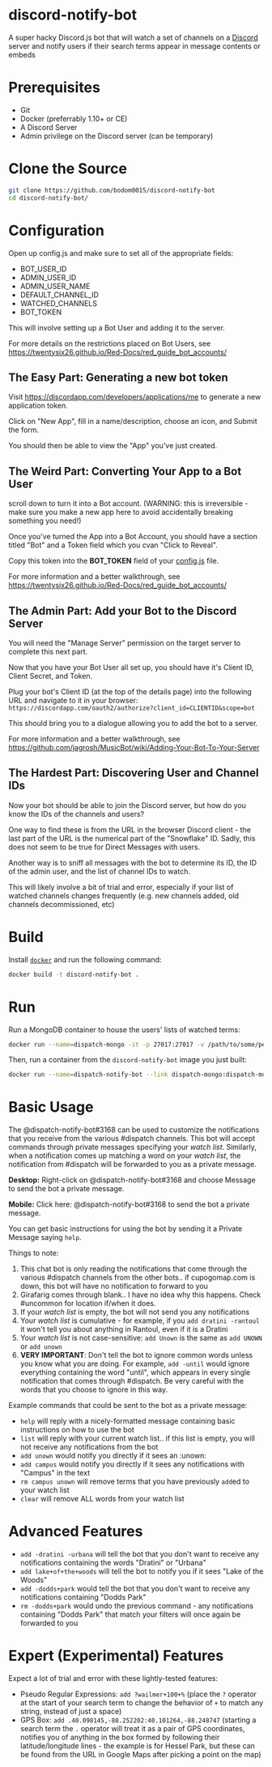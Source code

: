 # discord-notify-bot
A super hacky Discord.js bot that will watch a set of channels on a [Discord](https://discordapp.com/) server and notify users if their search terms appear in message contents or embeds

# Prerequisites
* Git
* Docker (preferrably 1.10+ or CE)
* A Discord Server
* Admin privilege on the Discord server (can be temporary)

# Clone the Source
```bash
git clone https://github.com/bodom0015/discord-notify-bot
cd discord-notify-bot/
```

# Configuration
Open up config.js and make sure to set all of the appropriate fields:
* BOT_USER_ID
* ADMIN_USER_ID
* ADMIN_USER_NAME
* DEFAULT_CHANNEL_ID
* WATCHED_CHANNELS
* BOT_TOKEN


This will involve setting up a Bot User and adding it to the server.

For more details on the restrictions placed on Bot Users, see https://twentysix26.github.io/Red-Docs/red_guide_bot_accounts/

## The Easy Part: Generating a new bot token
Visit https://discordapp.com/developers/applications/me to generate a new application token.

Click on "New App", fill in a name/description, choose an icon, and Submit the form.

You should then be able to view the "App" you've just created.

## The Weird Part: Converting Your App to a Bot User
scroll down to turn it into a Bot account. (WARNING: this is irreversible - make sure you make a new app here to avoid accidentally breaking something you need!)

Once you've turned the App into a Bot Account, you should have a section titled "Bot" and a Token field which you cvan "Click to Reveal".

Copy this token into the **BOT_TOKEN** field of your [config.js](config.js) file.

For more information and a better walkthrough, see https://twentysix26.github.io/Red-Docs/red_guide_bot_accounts/

## The Admin Part: Add your Bot to the Discord Server
You will need the "Manage Server" permission on the target server to complete this next part.

Now that you have your Bot User all set up, you should have it's Client ID, Client Secret, and Token.

Plug your bot's Client ID (at the top of the details page) into the following URL and navigate to it in your browser:
`https://discordapp.com/oauth2/authorize?client_id=CLIENTID&scope=bot`

This should bring you to a dialogue allowing you to add the bot to a server.

For more information and a better walkthrough, see https://github.com/jagrosh/MusicBot/wiki/Adding-Your-Bot-To-Your-Server

## The Hardest Part: Discovering User and Channel IDs
Now your bot should be able to join the Discord server, but how do you know the IDs of the channels and users?

One way to find these is from the URL in the browser Discord client - the last part of the URL is the numerical part of the "Snowflake" ID. Sadly, this does not seem to be true for Direct Messages with users.

Another way is to sniff all messages with the bot to determine its ID, the ID of the admin user, and the list of channel IDs to watch.

This will likely involve a bit of trial and error, especially if your list of watched channels changes frequently (e.g. new channels added, old channels decommissioned, etc)

# Build
Install [`docker`](https://www.docker.com/get-docker) and run the following command:
```bash
docker build -t discord-notify-bot .
```

# Run
Run a MongoDB container to house the users' lists of watched terms:
```bash
docker run --name=dispatch-mongo -it -p 27017:27017 -v /path/to/some/persisted/volume:/data/db mongo:latest
```

Then, run a container from the `discord-notify-bot` image you just built:
```bash
docker run --name=dispatch-notify-bot --link dispatch-mongo:dispatch-mongo -it discord-notify-bot
```

# Basic Usage
The @dispatch-notify-bot#3168 can be used to customize the notifications that you receive from the various #dispatch  channels. This bot will accept commands through private messages specifying your *watch list*. Similarly, when a notification comes up matching a word on your *watch list*, the notification from #dispatch will be forwarded to you as a private message.

__**Desktop:**__
Right-click on @dispatch-notify-bot#3168 and choose Message to send the bot a private message.

__**Mobile:**__
Click here: @dispatch-notify-bot#3168  to send the bot a private message.

You can get basic instructions for using the bot by sending it a Private Message saying `help`. 

Things to note:
 1.  This chat bot is only reading the notifications that come through the various #dispatch channels from the other bots.. if cupogomap.com is down, this bot will have no notification to forward to you
 2.  Girafarig comes through blank.. I have no idea why this happens. Check #uncommon for location if/when it does.
 3.  If your *watch list* is empty, the bot will not send you any notifications
 4.  Your *watch list* is cumulative - for example, if you `add dratini -rantoul` it won't tell you about anything in Rantoul, even if it is a Dratini 
 5.  Your *watch list* is not case-sensitive: `add Unown` is the same as `add UNOWN` or `add unown`
 6.  __**VERY IMPORTANT**__:  Don't tell the bot to ignore common words unless you know what you are doing. For example, `add -until` would ignore everything containing the word "until", which appears in every single notification that comes through #dispatch. Be very careful with the words that you choose to ignore in this way.

Example commands that could be sent to the bot as a private message:
 -  `help` will reply with a nicely-formatted message containing basic instructions on how to use the bot
 -  `list` will reply with your current watch list.. if this list is empty, you will not receive any notifications from the bot
 -  `add unown` would notify you directly if it sees an :unown:
 -  `add campus` would notify you directly if it sees any notifications with "Campus" in the text
 -  `rm campus unown` will remove terms that you have previously `add`ed to your watch list
 -  `clear` will remove ALL words from your watch list

# Advanced Features
 -  `add -dratini -urbana` will tell the bot that you don't want to receive any notifications containing the words "Dratini" or "Urbana"
 -  `add lake+of+the+woods` will tell the bot to notify you if it sees "Lake of the Woods"
 -  `add -dodds+park` would tell the bot that you don't want to receive any notifications containing "Dodds Park"
 -  `rm -dodds+park` would undo the previous command - any notifications containing "Dodds Park" that match your filters will once again be forwarded to you

# Expert (Experimental) Features
Expect a lot of trial and error with these lightly-tested features:
* Pseudo Regular Expressions: `add ?wailmer+100+%` (place the `?` operator at the start of your search term to change the behavior of `+` to match any string, instead of just a space)
* GPS Box: `add .40.098145,-88.252202:40.101264,-88.248747` (starting a search term the `.` operator will treat it as a pair of GPS coordinates, notifies you of anything in the box formed by following their latitude/longitude lines - the example is for Hessel Park, but these can be found from the URL in Google Maps after picking a point on the map)
